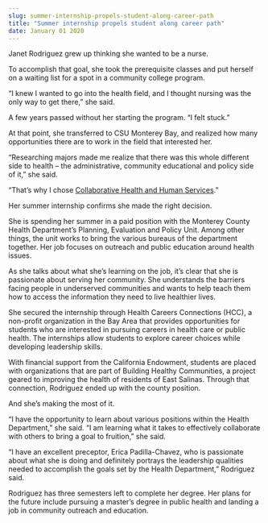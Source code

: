 ```yaml
---
slug: summer-internship-propels-student-along-career-path
title: "Summer internship propels student along career path"
date: January 01 2020
---
```


 
<p>Janet Rodriguez grew up thinking she wanted to be a nurse.</p>
<p>
  To accomplish that goal, she took the prerequisite classes and put herself on
  a waiting list for a spot in a community college program.
</p>
<p>
  “I knew I wanted to go into the health field, and I thought nursing was the
  only way to get there,” she said.
</p>
<p>A few years passed without her starting the program. “I felt stuck.”</p>
<p>
  At that point, she transferred to CSU Monterey Bay, and realized how many
  opportunities there are to work in the field that interested her.
</p>
<p>
  “Researching majors made me realize that there was this whole different side
  to health – the administrative, community educational and policy side of it,”
  she said.
</p>
<p>
  “That’s why I chose
  <a href="https://hhspp.csumb.edu/">Collaborative Health and Human Services</a
  >.”
</p>
<p>Her summer internship confirms she made the right decision.</p>
<p>
  She is spending her summer in a paid position with the Monterey County Health
  Department’s Planning, Evaluation and Policy Unit. Among other things, the
  unit works to bring the various bureaus of the department together. Her job
  focuses on outreach and public education around health issues.
</p>
<p>
  As she talks about what she’s learning on the job, it’s clear that she is
  passionate about serving her community. She understands the barriers facing
  people in underserved communities and wants to help teach them how to access
  the information they need to live healthier lives.
</p>
<p>
  She secured the internship through Health Careers Connections (HCC), a
  non-profit organization in the Bay Area that provides opportunities for
  students who are interested in pursuing careers in health care or public
  health. The internships allow students to explore career choices while
  developing leadership skills.
</p>
<p>
  With financial support from the California Endowment, students are placed with
  organizations that are part of Building Healthy Communities, a project geared
  to improving the health of residents of East Salinas. Through that connection,
  Rodriguez ended up with the county position.
</p>
<p>And she’s making the most of it.</p>
<p>
  “I have the opportunity to learn about various positions within the Health
  Department,” she said. “I am learning what it takes to effectively collaborate
  with others to bring a goal to fruition,” she said.
</p>
<p>
  “I have an excellent preceptor, Erica Padilla-Chavez, who is passionate about
  what she is doing and definitely portrays the leadership qualities needed to
  accomplish the goals set by the Health Department,” Rodriguez said.
</p>
<p>
  Rodriguez has three semesters left to complete her degree. Her plans for the
  future include pursuing a master’s degree in public health and landing a job
  in community outreach and education.
</p>
 
